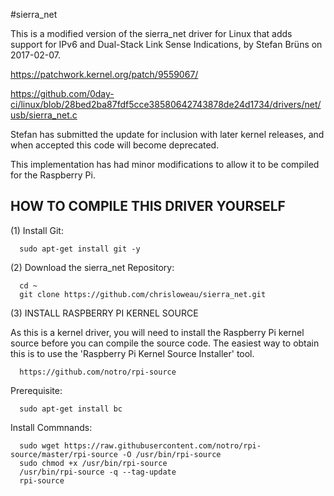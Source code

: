 #sierra_net

This is a modified version of the sierra_net driver for Linux that adds support
for IPv6 and Dual-Stack Link Sense Indications, by Stefan Brüns on 2017-02-07.

https://patchwork.kernel.org/patch/9559067/

https://github.com/0day-ci/linux/blob/28bed2ba87fdf5cce38580642743878de24d1734/drivers/net/usb/sierra_net.c

Stefan has submitted the update for inclusion with later kernel releases, and
when accepted this code will become deprecated.

This implementation has had minor modifications to allow it to be compiled for
the Raspberry Pi.


HOW TO COMPILE THIS DRIVER YOURSELF
-----------------------------------

(1) Install Git:

      sudo apt-get install git -y

(2) Download the sierra_net Repository:

      cd ~
      git clone https://github.com/chrisloweau/sierra_net.git

(3) INSTALL RASPBERRY PI KERNEL SOURCE

As this is a kernel driver, you will need to install the Raspberry Pi kernel
source before you can compile the source code. The easiest way to obtain this
is to use the 'Raspberry Pi Kernel Source Installer' tool.

      https://github.com/notro/rpi-source

  Prerequisite:

      sudo apt-get install bc

  Install Commnands:

      sudo wget https://raw.githubusercontent.com/notro/rpi-source/master/rpi-source -O /usr/bin/rpi-source
      sudo chmod +x /usr/bin/rpi-source
      /usr/bin/rpi-source -q --tag-update
      rpi-source



